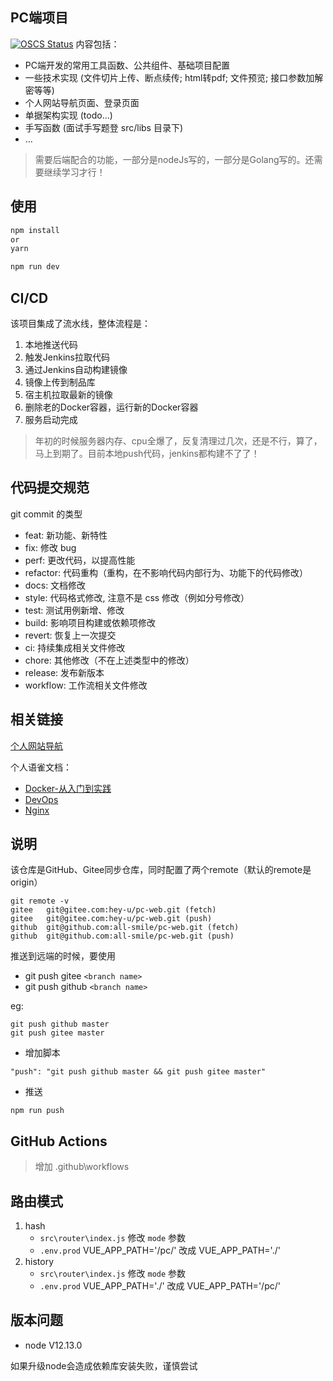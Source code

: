 ## PC端项目
[![OSCS Status](https://www.oscs1024.com/platform/badge/all-smile/pc-web.svg?size=small)](https://www.oscs1024.com/project/all-smile/pc-web?ref=badge_small)
内容包括：
- PC端开发的常用工具函数、公共组件、基础项目配置
- 一些技术实现 (文件切片上传、断点续传; html转pdf; 文件预览; 接口参数加解密等等)
- 个人网站导航页面、登录页面
- 单据架构实现 (todo...)
- 手写函数 (面试手写题登 src/libs 目录下)
- ...

> 需要后端配合的功能，一部分是nodeJs写的，一部分是Golang写的。还需要继续学习才行！
## 使用

```bash
npm install
or
yarn

npm run dev
```
## CI/CD
该项目集成了流水线，整体流程是：
1. 本地推送代码
2. 触发Jenkins拉取代码
3. 通过Jenkins自动构建镜像
4. 镜像上传到制品库
5. 宿主机拉取最新的镜像
6. 删除老的Docker容器，运行新的Docker容器
7. 服务启动完成

> 年初的时候服务器内存、cpu全爆了，反复清理过几次，还是不行，算了，马上到期了。目前本地push代码，jenkins都构建不了了！

## 代码提交规范
git commit 的类型
- feat: 新功能、新特性
- fix: 修改 bug
- perf: 更改代码，以提高性能
- refactor: 代码重构（重构，在不影响代码内部行为、功能下的代码修改）
- docs: 文档修改
- style: 代码格式修改, 注意不是 css 修改（例如分号修改）
- test: 测试用例新增、修改
- build: 影响项目构建或依赖项修改
- revert: 恢复上一次提交
- ci: 持续集成相关文件修改
- chore: 其他修改（不在上述类型中的修改）
- release: 发布新版本
- workflow: 工作流相关文件修改

## 相关链接
[个人网站导航](https://www.i-xiao.space/pc/compassNav)

个人语雀文档：
- [Docker-从入门到实践](https://www.yuque.com/allblue-byynd/dtez1l)
- [DevOps](https://www.yuque.com/allblue-byynd/ezv40n)
- [Nginx](https://www.yuque.com/allblue-byynd/lisfg2)



## 说明

该仓库是GitHub、Gitee同步仓库，同时配置了两个remote（默认的remote是origin）
```
git remote -v
gitee   git@gitee.com:hey-u/pc-web.git (fetch)
gitee   git@gitee.com:hey-u/pc-web.git (push)
github  git@github.com:all-smile/pc-web.git (fetch)
github  git@github.com:all-smile/pc-web.git (push)
```
推送到远端的时候，要使用
- git push gitee `<branch name>`
- git push github `<branch name>`

eg:
```
git push github master
git push gitee master
```

- 增加脚本
```
"push": "git push github master && git push gitee master"
```
- 推送
```
npm run push
```

## GitHub Actions
> 增加 .github\workflows

## 路由模式
1. hash
   - `src\router\index.js` 修改 `mode` 参数
   - `.env.prod` VUE_APP_PATH='/pc/' 改成 VUE_APP_PATH='./'
2. history
   - `src\router\index.js` 修改 `mode` 参数
   - `.env.prod` VUE_APP_PATH='./' 改成 VUE_APP_PATH='/pc/'

## 版本问题

- node V12.13.0

如果升级node会造成依赖库安装失败，谨慎尝试